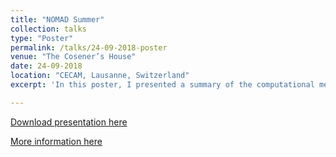 ```yaml
---
title: "NOMAD Summer"
collection: talks
type: "Poster"
permalink: /talks/24-09-2018-poster
venue: "The Cosener’s House"
date: 24-09-2018
location: "CECAM, Lausanne, Switzerland"
excerpt: 'In this poster, I presented a summary of the computational methods that we had developed so far to estimate the muon stopping sites in crystalline materials. The poster presented the Unperturbed Electrostatic Potential method, our ab initio-based method and also the new methods based on Tight-Binding calculations.'

---
```


[Download presentation here](http://leandro-liborio.github.io/files/MuonStoppingSite2018.pdf)

[More information here](http://meetings.nomad-coe.eu/nomad-summer-2018/)

